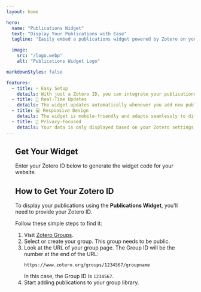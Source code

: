 ```yaml
---
layout: home

hero:
  name: "Publications Widget"
  text: "Display Your Publications with Ease"
  tagline: "Easily embed a publications widget powered by Zotero on your website."

  image: 
    src: "/logo.webp"
    alt: "Publications Widget Logo"

markdownStyles: false

features:
  - title: ⚡ Easy Setup
    details: With just a Zotero ID, you can integrate your publications into any website with minimal effort.
  - title: 🔄 Real-Time Updates
    details: The widget updates automatically whenever you add new publications to Zotero.
  - title: 💻 Responsive Design
    details: The widget is mobile-friendly and adapts seamlessly to different screen sizes.
  - title: 🔐 Privacy-Focused
    details: Your data is only displayed based on your Zotero settings, ensuring privacy.
---
```



<div class="home-content vp-doc">

## Get Your Widget

Enter your Zotero ID below to generate the widget code for your website.

<GetWidgetForm />

## How to Get Your Zotero ID

To display your publications using the **Publications Widget**, you'll need to provide your Zotero ID. 

Follow these simple steps to find it:

1. Visit [Zotero Groups](https://www.zotero.org/groups).
2. Select or create your group. This group needs to be public.
3. Look at the URL of your group page. The Group ID will be the number at the end of the URL:
   ```
   https://www.zotero.org/groups/1234567/groupname
   ```
   In this case, the Group ID is `1234567`.
4. Start adding publications to your group library.

</div>

<script setup>
  import GetWidgetForm from './components/GetWidgetForm.vue'
</script>

<style scoped>
.home-content {
  max-width: 800px;
  margin-left: auto;
  margin-right: auto;
  @media (min-width: 640px) {
    padding: 0 48px;
  }
  padding: 0 24px;
}
</style>

